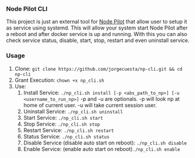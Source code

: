 ### Node Pilot CLI

This project is just an external tool for [Node Pilot]() that allow user to setup it as service using systemd.
This will allow your system start Node Pilot after a reboot and after docker service is up and running.
With this you can also check service status, disable, start, stop, restart and even uninstall service.

### Usage
1. Clone: `git clone https://github.com/jorgecuesta/np-cli.git && cd np-cli`
2. Grant Execution: `chown +x np_cli.sh`
3. Use:
   1. Install Service: `./np_cli.sh install [-p <abs_path_to_np>] [-u <username_to_run_np>]` -p and -u are optionals. -p will look np at home of current user. -u will take current session user.
   2. Uninstall Service: `./np_cli.sh uninstall` 
   3. Start Service: `./np_cli.sh start` 
   4. Stop Service: `./np_cli.sh stop` 
   5. Restart Service: `./np_cli.sh restart` 
   6. Status Service: `./np_cli.sh status` 
   7. Disable Service (disable auto start on reboot): `./np_cli.sh disable` 
   8. Enable Service: (enable auto start on reboot)`./np_cli.sh enable` 
   